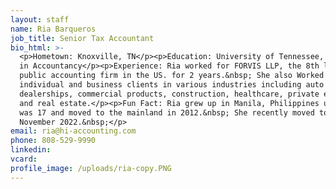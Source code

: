 ```yaml
---
layout: staff
name: Ria Barqueros
job_title: Senior Tax Accountant
bio_html: >-
  <p>Hometown: Knoxville, TN</p><p>Education: University of Tennessee, Master's
  in Accountancy</p><p>Experience: Ria worked for FORVIS LLP, the 8th largest
  public accounting firm in the US. for 2 years.&nbsp; She also Worked with
  individual and business clients in various industries including auto
  dealerships, commercial products, construction, healthcare, private equity,
  and real estate.</p><p>Fun Fact: Ria grew up in Manila, Philippines until she
  was 17 and moved to the mainland in 2012.&nbsp; She recently moved to Oahu in
  November 2022.&nbsp;</p>
email: ria@hi-accounting.com
phone: 808-529-9990
linkedin:
vcard:
profile_image: /uploads/ria-copy.PNG
---
```

